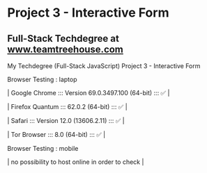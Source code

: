 # Project 3 - Interactive Form
## Full-Stack Techdegree at www.teamtreehouse.com
My Techdegree (Full-Stack JavaScript) Project 3 - Interactive Form

Browser Testing : laptop

|  Google Chrome ::: Version 69.0.3497.100 (64-bit) ::: ✅ |

| Firefox Quantum ::: 62.0.2 (64-bit)               ::: ✅ |

|          Safari ::: Version 12.0 (13606.2.11)     ::: ✅ |

|     Tor Browser ::: 8.0 (64-bit)                  ::: ✅ |


Browser Testing : mobile

| no possibility to host online in order to check |
